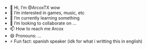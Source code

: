 - 👋 Hi, I’m @ArcoxTX wow
- 👀 I’m interested in games, music, etc
- 🌱 I’m currently learning something 
- 💞️ I’m looking to collaborate on ...
- 📫 How to reach me Arcox
- 😄 Pronouns: ...
- ⚡ Fun fact: spanish speaker (idk for what i writting this in english)

<!---
ArcoxTX/ArcoxTX is a ✨ special ✨ repository because its `README.md` (this file) appears on your GitHub profile.
You can click the Preview link to take a look at your changes.
--->
